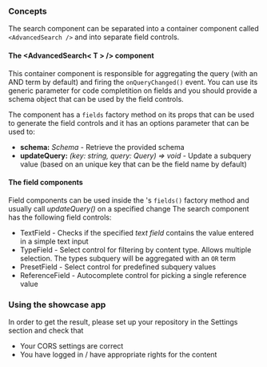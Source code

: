 ### Concepts

The search component can be separated into a container component called ```<AdvancedSearch />``` and into separate field controls.

#### The <AdvancedSearch< T > /> component
This container component is responsible for aggregating the query (with an AND term by default) and firing the ```onQueryChanged()``` event.
You can use its generic parameter for code completition on fields and you should provide a schema object that can be used by the field controls.

The component has a ```fields``` factory method on its props that can be used to generate the field controls and it has an options parameter that can be used to:
 - **schema:** *Schema* - Retrieve the provided schema
 - **updateQuery:** *(key: string, query: Query) => void* - Update a subquery value (based on an unique key that can be the field name by default)

#### The field components
Field components can be used inside the <AdvancedSearch>'s ```fields()``` factory method and usually call *updateQuery()* on a specified change
The search component has the following field controls:
 - TextField - Checks if the specified *text field* contains the value entered in a simple text input
 - TypeField - Select control for filtering by content type. Allows multiple selection. The types subquery will be aggregated with an ``OR`` term
 - PresetField - Select control for predefined subquery values
 - ReferenceField - Autocomplete control for picking a single reference value

### Using the showcase app

In order to get the result, please set up your repository in the Settings section and check that
 - Your CORS settings are correct
 - You have logged in / have appropriate rights for the content
